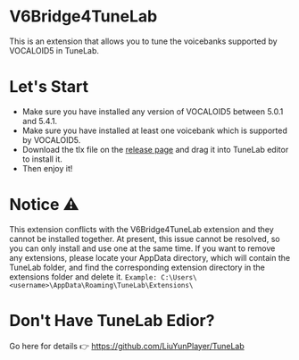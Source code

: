 # V6Bridge4TuneLab
This is an extension that allows you to tune the voicebanks supported by VOCALOID5 in TuneLab.

# Let's Start
- Make sure you have installed any version of VOCALOID5 between 5.0.1 and 5.4.1.
- Make sure you have installed at least one voicebank which is supported by VOCALOID5.
- Download the tlx file on the [release page](https://github.com/Kurokitu/V5Bridge4TuneLab/releases) and drag it into TuneLab editor to install it.
- Then enjoy it!

# Notice ⚠
This extension conflicts with the V6Bridge4TuneLab extension and they cannot be installed together.
At present, this issue cannot be resolved, so you can only install and use one at the same time.
If you want to remove any extensions, please locate your AppData directory, which will contain the TuneLab folder, and find the corresponding extension directory in the extensions folder and delete it.
`Example: C:\Users\<username>\AppData\Roaming\TuneLab\Extensions\`

# Don't Have TuneLab Edior?
Go here for details 👉 https://github.com/LiuYunPlayer/TuneLab

